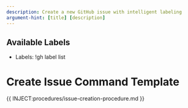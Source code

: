 ```yaml
---
description: Create a new GitHub issue with intelligent labeling
argument-hint: [title] [description]
---
```


## Available Labels

- Labels: !gh label list

# Create Issue Command Template

{{ INJECT:procedures/issue-creation-procedure.md }}